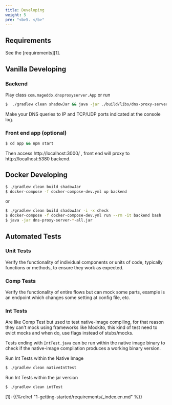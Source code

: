 ```yaml
---
title: Developing
weight: 5
pre: "<b>5. </b>"
---
```


## Requirements 
See the [requirements][1].

## Vanilla Developing

### Backend

Play class `com.mageddo.dnsproxyserver.App` or run

```bash
$  ./gradlew clean shadowJar && java -jar ./build/libs/dns-proxy-server-*-all.jar 
```

Make your DNS queries to IP and TCP/UDP ports indicated at the console log.

### Front end app (optional)

```bash
$ cd app && npm start
```

Then access http://localhost:3000/ , front end will proxy to http://localhost:5380 backend.

## Docker Developing 

```bash
$ ./gradlew clean build shadowJar
$ docker-compose -f docker-compose-dev.yml up backend
```

or 

```bash
$ ./gradlew clean build shadowJar -i -x check
$ docker-compose -f docker-compose-dev.yml run --rm -it backend bash
$ java -jar dns-proxy-server-*-all.jar
```

## Automated Tests

### Unit Tests

Verify the functionality of individual components or units of code, typically functions or methods, 
to ensure they work as expected.

### Comp Tests

Verify the functionality of entire flows but can mock some parts, example is an endpoint
which changes some setting at config file, etc.

### Int Tests

Are like Comp Test but used to test native-image compiling, for that reason they
can't mock using frameworks like Mockito, this kind of test need to evict mocks and when do,
use flags instead of stubs/mocks.

Tests ending with `IntTest.java` can be run within the native image binary to check if
the native-image compilation produces a working binary version.

Run Int Tests within the Native Image

```bash
$ ./gradlew clean nativeIntTest
```

Run Int Tests within the jar version

```bash
$ ./gradlew clean intTest
```

[1]: {{%relref "1-getting-started/requirements/_index.en.md" %}}
